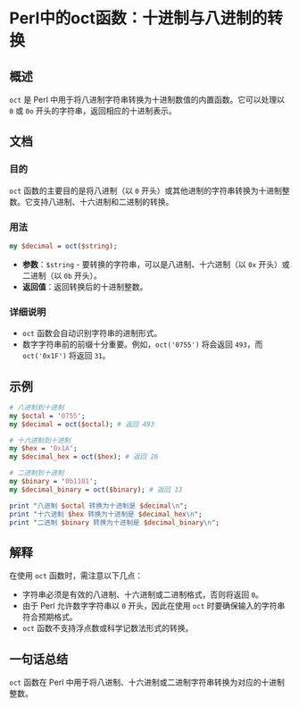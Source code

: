 <!--
Meta Description: # Perl中的oct函数：十进制与八进制的转换 ## 概述 `oct` 是 Perl 中用于将八进制字符串转换为十进制数值的内置函数。它可以处理以 `0` 或 `0o` 开头的字符串，返回相应的十进制表示。 ## 文档 ### 目的 `oct` 函数的主要目的是将八进制（以 `0` 开头）或其他进...
Meta Keywords: oct, perl, decimal, octal, hex
-->

# Perl中的oct函数：十进制与八进制的转换

## 概述
`oct` 是 Perl 中用于将八进制字符串转换为十进制数值的内置函数。它可以处理以 `0` 或 `0o` 开头的字符串，返回相应的十进制表示。

## 文档
### 目的
`oct` 函数的主要目的是将八进制（以 `0` 开头）或其他进制的字符串转换为十进制整数。它支持八进制、十六进制和二进制的转换。

### 用法
```perl
my $decimal = oct($string);
```
- **参数**：`$string` - 要转换的字符串，可以是八进制、十六进制（以 `0x` 开头）或二进制（以 `0b` 开头）。
- **返回值**：返回转换后的十进制整数。

### 详细说明
- `oct` 函数会自动识别字符串的进制形式。
- 数字字符串前的前缀十分重要。例如，`oct('0755')` 将会返回 `493`，而 `oct('0x1F')` 将返回 `31`。

## 示例
```perl
# 八进制到十进制
my $octal = '0755';
my $decimal = oct($octal); # 返回 493

# 十六进制到十进制
my $hex = '0x1A';
my $decimal_hex = oct($hex); # 返回 26

# 二进制到十进制
my $binary = '0b1101';
my $decimal_binary = oct($binary); # 返回 13

print "八进制 $octal 转换为十进制是 $decimal\n";
print "十六进制 $hex 转换为十进制是 $decimal_hex\n";
print "二进制 $binary 转换为十进制是 $decimal_binary\n";
```

## 解释
在使用 `oct` 函数时，需注意以下几点：
- 字符串必须是有效的八进制、十六进制或二进制格式，否则将返回 `0`。
- 由于 Perl 允许数字字符串以 `0` 开头，因此在使用 `oct` 时要确保输入的字符串符合预期格式。
- `oct` 函数不支持浮点数或科学记数法形式的转换。

## 一句话总结
`oct` 函数在 Perl 中用于将八进制、十六进制或二进制字符串转换为对应的十进制整数。